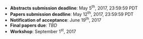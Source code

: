 - **Abstracts submission deadline**: May 5<sup>th</sup>, 2017, 23:59:59 PDT
- **Papers submission deadline**: May 12<sup>th</sup>, 2017, 23:59:59 PDT
- **Notification of acceptance**: June 19<sup>th</sup>, 2017
- **Final papers due**: *TBD*
- **Workshop**: September 1<sup>st</sup>, 2017